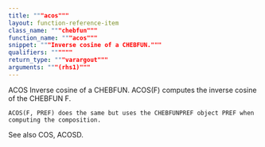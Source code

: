 ```yaml
---
title: """acos"""
layout: function-reference-item
class_name: """chebfun"""
function_name: """acos"""
snippet: """Inverse cosine of a CHEBFUN."""
qualifiers: """"""
return_type: """varargout"""
arguments: """(rhs1)"""
---
```


 ACOS   Inverse cosine of a CHEBFUN.
    ACOS(F) computes the inverse cosine of the CHEBFUN F.
 
    ACOS(F, PREF) does the same but uses the CHEBFUNPREF object PREF when
    computing the composition.
 
  See also COS, ACOSD.
